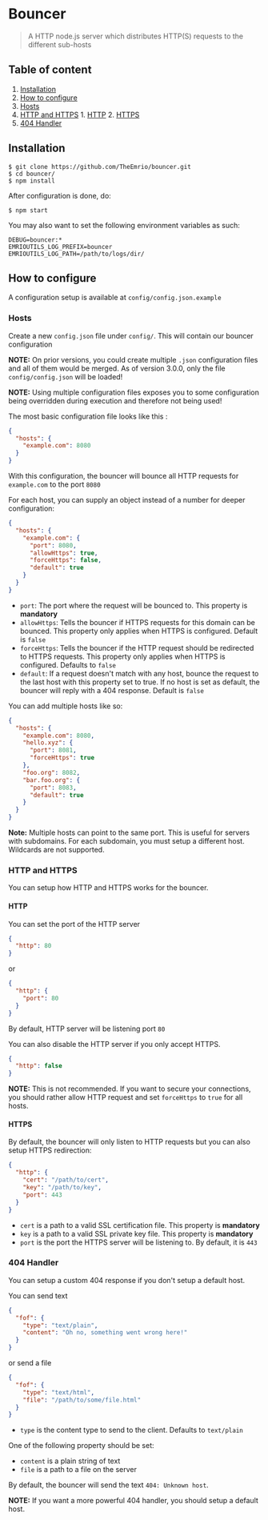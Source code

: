 # Bouncer

> A HTTP node.js server which distributes HTTP(S) requests to the different sub-hosts

## Table of content
1. [Installation](#installation)
2. [How to configure](#configuration)
  1. [Hosts](#configuration-hosts)
  2. [HTTP and HTTPS](#configuration-http-https)
    1. [HTTP](#configuration-http)
    2. [HTTPS](#configuration-https)
  3. [404 Handler](#configuration-fof)

<a name="installation"></a>
## Installation

```shell
$ git clone https://github.com/TheEmrio/bouncer.git
$ cd bouncer/
$ npm install
```

After configuration is done, do:

```shell
$ npm start
```

You may also want to set the following environment variables as such:
```
DEBUG=bouncer:*
EMRIOUTILS_LOG_PREFIX=bouncer
EMRIOUTILS_LOG_PATH=/path/to/logs/dir/
```

<a name="configuration"></a>
## How to configure

A configuration setup is available at `config/config.json.example`

<a name="configuration-hosts"></a>
### Hosts

Create a new `config.json` file under `config/`. This will contain our bouncer configuration

**NOTE:** On prior versions, you could create multiple `.json` configuration files and all of them would be merged. As of version 3.0.0, only the file `config/config.json` will be loaded!

**NOTE:** Using multiple configuration files exposes you to some configuration being overridden during execution and therefore not being used!

The most basic configuration file looks like this :
```json
{
  "hosts": {
    "example.com": 8080
  }
}
```

With this configuration, the bouncer will bounce all HTTP requests for `example.com` to the port `8080`

For each host, you can supply an object instead of a number for deeper configuration:
```json
{
  "hosts": {
    "example.com": {
      "port": 8080,
      "allowHttps": true,
      "forceHttps": false,
      "default": true
    }
  }
}
```

- `port`: The port where the request will be bounced to. This property is **mandatory**
- `allowHttps`: Tells the bouncer if HTTPS requests for this domain can be bounced. This property only applies when HTTPS is configured. Default is `false`
- `forceHttps`: Tells the bouncer if the HTTP request should be redirected to HTTPS requests. This property only applies when HTTPS is configured. Defaults to `false`
- `default`: If a request doesn't match with any host, bounce the request to the last host with this property set to true. If no host is set as default, the bouncer will reply with a 404 response. Default is `false`

You can add multiple hosts like so:
```json
{
  "hosts": {
    "example.com": 8080,
    "hello.xyz": {
      "port": 8081,
      "forceHttps": true
    },
    "foo.org": 8082,
    "bar.foo.org": {
      "port": 8083,
      "default": true
    }
  }
}
```

**Note:** Multiple hosts can point to the same port. This is useful for servers with subdomains. For each subdomain, you must setup a different host. Wildcards are not supported.

<a name="configuration-http-https"></a>
### HTTP and HTTPS

You can setup how HTTP and HTTPS works for the bouncer.

<a name="configuration-http"></a>
#### HTTP

You can set the port of the HTTP server

```json
{
  "http": 80
}
```

or

```json
{
  "http": {
    "port": 80
  }
}
```

By default, HTTP server will be listening port `80`

You can also disable the HTTP server if you only accept HTTPS.

```json
{
  "http": false
}
```

**NOTE:** This is not recommended. If you want to secure your connections, you should rather allow HTTP request and set `forceHttps` to `true` for all hosts.

<a name="configuration-https"></a>
#### HTTPS

By default, the bouncer will only listen to HTTP requests but you can also setup HTTPS redirection:

```json
{
  "http": {
    "cert": "/path/to/cert",
    "key": "/path/to/key",
    "port": 443
  }
}
```

- `cert` is a path to a valid SSL certification file. This property is **mandatory**
- `key` is a path to a valid SSL private key file. This property is **mandatory**
- `port` is the port the HTTPS server will be listening to. By default, it is `443`

<a name="configuration-fof"></a>
### 404 Handler

You can setup a custom 404 response if you don't setup a default host.

You can send text
```json
{
  "fof": {
    "type": "text/plain",
    "content": "Oh no, something went wrong here!"
  }
}
```

or send a file

```json
{
  "fof": {
    "type": "text/html",
    "file": "/path/to/some/file.html"
  }
}
```

- `type` is the content type to send to the client. Defaults to `text/plain`

One of the following property should be set:
- `content` is a plain string of text
- `file` is a path to a file on the server

By default, the bouncer will send the text `404: Unknown host`.

**NOTE:** If you want a more powerful 404 handler, you should setup a default host.
